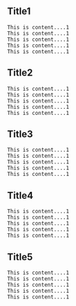 ## Title1

	This is content....1
	This is content....1
	This is content....1
	This is content....1
	This is content....1
	
## Title2

	This is content....1
	This is content....1
	This is content....1
	This is content....1
	This is content....1
	
## Title3

	This is content....1
	This is content....1
	This is content....1
	This is content....1
	This is content....1
	
## Title4

	This is content....1
	This is content....1
	This is content....1
	This is content....1
	This is content....1
	
## Title5

	This is content....1
	This is content....1
	This is content....1
	This is content....1
	This is content....1